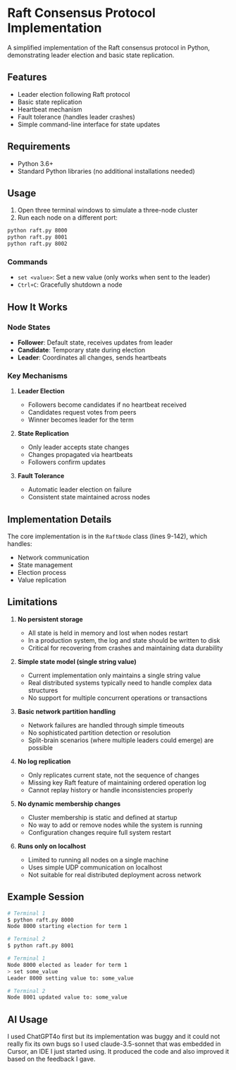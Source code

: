 # Raft Consensus Protocol Implementation

A simplified implementation of the Raft consensus protocol in Python, demonstrating leader election and basic state replication.

## Features

- Leader election following Raft protocol
- Basic state replication
- Heartbeat mechanism
- Fault tolerance (handles leader crashes)
- Simple command-line interface for state updates

## Requirements

- Python 3.6+
- Standard Python libraries (no additional installations needed)

## Usage

1. Open three terminal windows to simulate a three-node cluster
2. Run each node on a different port:

```bash
python raft.py 8000
python raft.py 8001
python raft.py 8002
```

### Commands

- `set <value>`: Set a new value (only works when sent to the leader)
- `Ctrl+C`: Gracefully shutdown a node

## How It Works

### Node States
- **Follower**: Default state, receives updates from leader
- **Candidate**: Temporary state during election
- **Leader**: Coordinates all changes, sends heartbeats

### Key Mechanisms

1. **Leader Election**
   - Followers become candidates if no heartbeat received
   - Candidates request votes from peers
   - Winner becomes leader for the term

2. **State Replication**
   - Only leader accepts state changes
   - Changes propagated via heartbeats
   - Followers confirm updates

3. **Fault Tolerance**
   - Automatic leader election on failure
   - Consistent state maintained across nodes

## Implementation Details

The core implementation is in the `RaftNode` class (lines 9-142), which handles:
- Network communication
- State management
- Election process
- Value replication

## Limitations

1. **No persistent storage**
   - All state is held in memory and lost when nodes restart
   - In a production system, the log and state should be written to disk
   - Critical for recovering from crashes and maintaining data durability

2. **Simple state model (single string value)**
   - Current implementation only maintains a single string value
   - Real distributed systems typically need to handle complex data structures
   - No support for multiple concurrent operations or transactions

3. **Basic network partition handling**
   - Network failures are handled through simple timeouts
   - No sophisticated partition detection or resolution
   - Split-brain scenarios (where multiple leaders could emerge) are possible

4. **No log replication**
   - Only replicates current state, not the sequence of changes
   - Missing key Raft feature of maintaining ordered operation log
   - Cannot replay history or handle inconsistencies properly

5. **No dynamic membership changes**
   - Cluster membership is static and defined at startup
   - No way to add or remove nodes while the system is running
   - Configuration changes require full system restart

6. **Runs only on localhost**
   - Limited to running all nodes on a single machine
   - Uses simple UDP communication on localhost
   - Not suitable for real distributed deployment across network

## Example Session

```bash
# Terminal 1
$ python raft.py 8000
Node 8000 starting election for term 1

# Terminal 2
$ python raft.py 8001

# Terminal 1
Node 8000 elected as leader for term 1
> set some_value
Leader 8000 setting value to: some_value

# Terminal 2
Node 8001 updated value to: some_value
```

## AI Usage
I used ChatGPT4o first but its implementation was buggy and it could not really fix its own bugs so I used claude-3.5-sonnet that was embedded in Cursor, an IDE I just started using. It produced the code and also improved it based on the feedback I gave. 